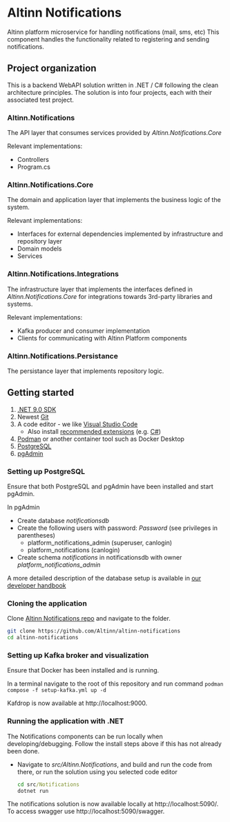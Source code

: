 # Altinn Notifications

Altinn platform microservice for handling notifications (mail, sms, etc)
This component handles the functionality related to registering and sending notifications.

## Project organization
This is a backend WebAPI solution written in .NET / C# following the clean architecture principles.
The solution is into four projects, each with their associated test project.

### Altinn.Notifications
The API layer that consumes services provided by _Altinn.Notifications.Core_

Relevant implementations:
- Controllers
- Program.cs


### Altinn.Notifications.Core
The domain and application layer that implements the business logic of the system.

Relevant implementations:
- Interfaces for external dependencies implemented by infrastructure and repository layer
- Domain models
- Services

### Altinn.Notifications.Integrations
The infrastructure layer that implements the interfaces defined in _Altinn.Notifications.Core_ for integrations towards 3rd-party libraries and systems.

Relevant implementations:
- Kafka producer and consumer implementation
- Clients for communicating with Altinn Platform components


### Altinn.Notifications.Persistance
The persistance layer that implements repository logic.

## Getting started

1. [.NET 9.0 SDK](https://dotnet.microsoft.com/download/dotnet/9.0)
2. Newest [Git](https://git-scm.com/downloads)
3. A code editor - we like [Visual Studio Code](https://code.visualstudio.com/download)
   - Also install [recommended extensions](https://code.visualstudio.com/docs/editor/extension-marketplace#_workspace-recommended-extensions) (e.g. [C#](https://marketplace.visualstudio.com/items?itemName=ms-dotnettools.csharp))
4. [Podman](https://podman.io/) or another container tool such as Docker Desktop
5. [PostgreSQL](https://www.postgresql.org/download/)
6. [pgAdmin](https://www.pgadmin.org/download/)

### Setting up PostgreSQL

Ensure that both PostgreSQL and pgAdmin have been installed and start pgAdmin.

In pgAdmin
- Create database _notificationsdb_
- Create the following users with password: _Password_ (see privileges in parentheses)
  - platform_notifications_admin (superuser, canlogin)
  - platform_notifications (canlogin)
- Create schema _notifications_ in notificationsdb with owner _platform_notifications_admin_

A more detailed description of the database setup is available in [our developer handbook](https://docs.altinn.studio/community/contributing/handbook/postgres/)

### Cloning the application

Clone [Altinn Notifications repo](https://github.com/Altinn/altinn-notifications) and navigate to the folder.

```bash
git clone https://github.com/Altinn/altinn-notifications
cd altinn-notifications
```

### Setting up Kafka broker and visualization
Ensure that Docker has been installed and is running.

In a terminal navigate to the root of this repository
and run command `podman compose -f setup-kafka.yml up -d`

Kafdrop is now available at http://localhost:9000.

### Running the application with .NET

The Notifications components can be run locally when developing/debugging. Follow the install steps above if this has not already been done.

- Navigate to _src/Altinn.Notifications_, and build and run the code from there, or run the solution using you selected code editor

  ```cmd
  cd src/Notifications
  dotnet run
  ```

The notifications solution is now available locally at http://localhost:5090/.
To access swagger use http://localhost:5090/swagger.
